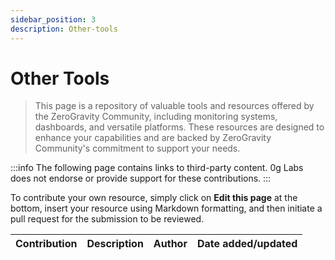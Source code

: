 ```yaml
---
sidebar_position: 3
description: Other-tools
---
```


# Other Tools

> This page is a repository of valuable tools and resources offered by the ZeroGravity Community, including monitoring systems, dashboards, and versatile platforms. These resources are designed to enhance your capabilities and are backed by ZeroGravity Community's commitment to support your needs.

:::info
The following page contains links to third-party content. 0g Labs does not endorse or provide support for these contributions.
:::

To contribute your own resource, simply click on **Edit this page** at the bottom, insert your resource using Markdown formatting, and then initiate a pull request for the submission to be reviewed.


| Contribution | Description | Author | Date added/updated |
| --- | --- | --- | --- |
